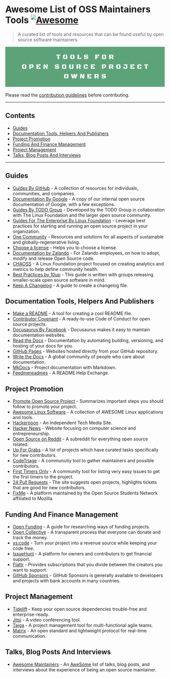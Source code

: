 # Awesome List of OSS Maintainers Tools [![Awesome](https://awesome.re/badge.svg)](https://awesome.re)

> A curated list of tools and resources that can be found useful by open source software maintainers.

![Awesome List of OSS Maintainers Tools](./assets/images/Tools_For_Open_Source_Project_Owners_logo.png)

Please read the [contribution guidelines](CONTRIBUTING.md) before contributing.

---
## Contents

- [Guides](#guides)
- [Documentation Tools, Helpers And Publishers](#documentation-tools-helpers-and-publishers)
- [Project Promotion](#project-promotion)
- [Funding And Finance Management](#funding-and-finance-management)
- [Project Management](#project-management)
- [Talks, Blog Posts And Interviews](#talks-blog-posts-and-interviews)
---

## Guides

- [Guides By GitHub](https://opensource.guide/) - A collection of resources for individuals, communities, and companies.
- [Documentation By Google](https://opensource.google/docs/) - A copy of our internal open source documentation of Google, with a few exceptions.
- [Guides By TODO Group](https://todogroup.org/guides/) - Developed by the TODO Group in collaboration with The Linux Foundation and the larger open source community.
- [Guides For The Enterprise By Linux Foundation](https://www.linuxfoundation.org/resources/open-source-guides/) - Leverage best practices for starting and running an open source project in your organization.
- [One Community](https://www.onecommunityglobal.org/open-source/) - Resources and solutions for all aspects of sustainable and globally-regenerative living.
- [Choose a license](https://choosealicense.com/) - Helps you to choose a license.
- [Documentation by Zalando](https://opensource.zalando.com/docs) - For Zalando employees, on how to adopt, modify and release Open Source code.
- [CHAOSS](https://chaoss.community/) - A Linux Foundation project focused on creating analytics and metrics to help define community health.
- [Best Practices by 10up](https://10up.github.io/Open-Source-Best-Practices/) - This guide is written with groups releasing smaller-scale open source software in mind.
- [Keep A Changelog](https://keepachangelog.com/en/1.0.0/) - A guide to create a changelog file.

## Documentation Tools, Helpers And Publishers

- [Make a README](https://www.makeareadme.com/) - A tool for creating a cool README file.
- [Contributor Covenant](https://www.contributor-covenant.org/) - A ready-to-use Code of Conduct for open source projects.
- [Docusaurus By Facebook](https://docusaurus.io/) - Docusaurus makes it easy to maintain documentation websites.
- [Read the Docs](https://readthedocs.org/) - Documentation by automating building, versioning, and hosting of your docs for you.
- [GitHub Pages](https://pages.github.com/) - Websites hosted directly from your GitHub repository.
- [Write the Docs](https://www.writethedocs.org/) - A global community of people who care about documentation.
- [MkDocs](https://github.com/mkdocs/mkdocs/) - Project documentation with Markdown.
- [Feedmereadmes](https://github.com/LappleApple/feedmereadmes) - A README Help Exchange.

## Project Promotion

- [Promote Open Source Project](https://github.com/zenika-open-source/promote-open-source-project) - Summarizes important steps you should follow to promote your project.
- [Awesome Linux Software](https://github.com/luong-komorebi/Awesome-Linux-Software) - A collection of AWESOME Linux applications and tools.
- [Hackernoon](https://hackernoon.com/) - An Independent Tech Media Site.
- [Hacker News](https://news.ycombinator.com/) - Website focusing on computer science and entrepreneurship.
- [Open Source on Reddit](https://www.reddit.com/r/opensource/) - A subreddit for everything open source related.
- [Up For Grabs](https://up-for-grabs.net/) - A list of projects which have curated tasks specifically for new contributors.
- [CodeTriage](https://www.codetriage.com/) - A communutiy tool to gather maintainers and possible contributors.
- [First Timers Only](https://www.firsttimersonly.com/) - A community tool for listing very easy issues to get the first timers to the project.
- [24 Pull Requests](https://24pullrequests.com/) - The site suggests open projects, highlights tickets that are good for new contributors.
- [FixMe](https://fixme.ossn.club/projects) - A platform maintained by the Open Source Students Network affiliated to Mozilla.

## Funding And Finance Management

- [Open Funding](https://github.com/ralphtheninja/open-funding) - A guide for researching ways of funding projects.
- [Open Collective](https://opencollective.com/) - A transparent process that everyone can donate and track the money.
- [xs:code](https://xscode.com/) - Turn your project into a revenue source while keeping your code free.
- [IssueHunt](https://issuehunt.io/) - A platform for owners and contributors to get financial support.
- [Flattr](https://flattr.com/) - Provides subscriptions that you divide between the creators you want to support.
- [GitHub Sponsors](https://github.com/sponsors) - GitHub Sponsors is generally available to developers and projects with bank accounts in many countries.

## Project Management

- [Tidelift](https://tidelift.com/) - Keep your open source dependencies trouble-free and enterprise-ready.
- [Jitsi](https://meet.jit.si/) - A video conferencing tool.
- [Taiga](https://taiga.io/) - A project management tool for multi-functional agile teams.
- [Matrix](https://matrix.org/) - An open standard and lightweight protocol for real-time communication.

## Talks, Blog Posts And Interviews

- [Awesome Maintainers](https://github.com/nayafia/awesome-maintainers#readme) - An [AweSome](https://awesome.re/) list of talks, blog posts, and interviews about the experience of being an open source maintainer.
